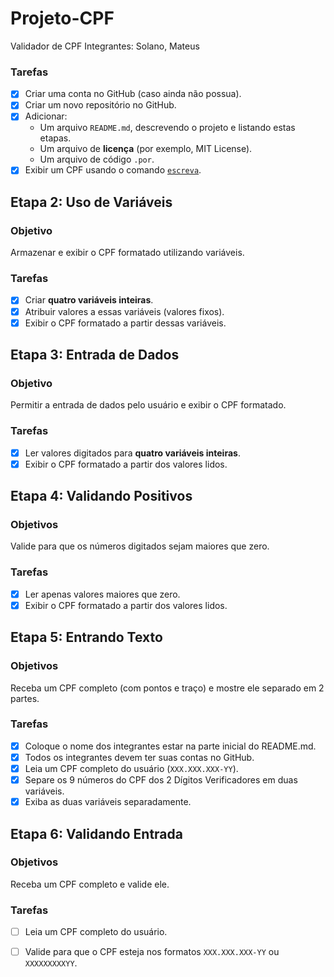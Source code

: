 # Projeto-CPF
Validador de CPF
Integrantes: Solano, Mateus


### Tarefas
- [X] Criar uma conta no GitHub (caso ainda não possua).
- [X] Criar um novo repositório no GitHub.
- [X] Adicionar:
    - Um arquivo `README.md`, descrevendo o projeto e listando estas etapas.
    - Um arquivo de **licença** (por exemplo, MIT License).
    - Um arquivo de código `.por`.
- [X] Exibir um CPF usando o comando [`escreva`](https://github.com/gutohertzog/tds-senac-tech/blob/main/uc2-desenvolver-algoritmos/1.portugol/entrada-saida.md#fun%C3%A7%C3%A3o-escreva).

## Etapa 2: Uso de Variáveis

### Objetivo
Armazenar e exibir o CPF formatado utilizando variáveis.

### Tarefas
- [X] Criar **quatro variáveis inteiras**.
- [X] Atribuir valores a essas variáveis (valores fixos).
- [X] Exibir o CPF formatado a partir dessas variáveis.

## Etapa 3: Entrada de Dados

### Objetivo
Permitir a entrada de dados pelo usuário e exibir o CPF formatado.

### Tarefas
- [X] Ler valores digitados para **quatro variáveis inteiras**.
- [X] Exibir o CPF formatado a partir dos valores lidos.

## Etapa 4: Validando Positivos

### Objetivos
Valide para que os números digitados sejam maiores que zero.

### Tarefas
- [X] Ler apenas valores maiores que zero.
- [X] Exibir o CPF formatado a partir dos valores lidos.

## Etapa 5: Entrando Texto

### Objetivos
Receba um CPF completo (com pontos e traço) e mostre ele separado em 2 partes.

### Tarefas
- [X] Coloque o nome dos integrantes estar na parte inicial do README.md.
- [X] Todos os integrantes devem ter suas contas no GitHub.
- [X] Leia um CPF completo do usuário (`XXX.XXX.XXX-YY`).
- [X] Separe os 9 números do CPF dos 2 Dígitos Verificadores em duas variáveis.
- [X] Exiba as duas variáveis separadamente.

## Etapa 6: Validando Entrada

### Objetivos
Receba um CPF completo e valide ele.

### Tarefas
- [ ] Leia um CPF completo do usuário.
- [ ] Valide para que o CPF esteja nos formatos `XXX.XXX.XXX-YY` ou `XXXXXXXXXYY`.


